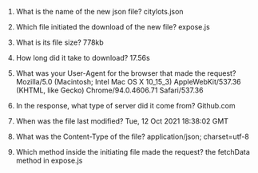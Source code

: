 1. What is the name of the new json file?
citylots.json

2. Which file initiated the download of the new file?
expose.js

3. What is its file size?
778kb

4. How long did it take to download?
17.56s

5. What was your User-Agent for the browser that made the request?
Mozilla/5.0 (Macintosh; Intel Mac OS X 10_15_3) AppleWebKit/537.36 (KHTML, like Gecko) Chrome/94.0.4606.71 Safari/537.36

6. In the response, what type of server did it come from?
Github.com

7. When was the file last modified?
Tue, 12 Oct 2021 18:38:02 GMT

8. What was the Content-Type of the file?
application/json; charset=utf-8

9. Which method inside the initiating file made the request?
the fetchData method in expose.js
 

